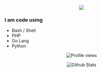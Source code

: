 
<div id="stats" align="center">
<img src="https://readme-typing-svg.herokuapp.com/?color=ff9705&center=true&lines=Hello,%20Welcome%20to%20my%20Git%20Profile"/>
</div>

### I am code using
- Bash / Shell
- PHP
- Go Lang
- Python


<div id="stats" align="center">

<!-- Visitor -->
![Profile views](https://visitor-badge.glitch.me/badge?page_id=kuydev)

<!-- Github Stats -->
![Github Stats](https://github-readme-stats.vercel.app/api?username=kuydev&theme=blue-green&show_icons=true)

</div>
